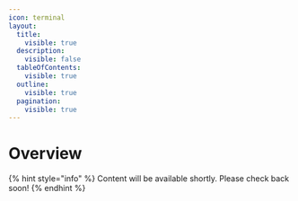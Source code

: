```yaml
---
icon: terminal
layout:
  title:
    visible: true
  description:
    visible: false
  tableOfContents:
    visible: true
  outline:
    visible: true
  pagination:
    visible: true
---
```


# Overview

{% hint style="info" %}
Content will be available shortly. Please check back soon!
{% endhint %}